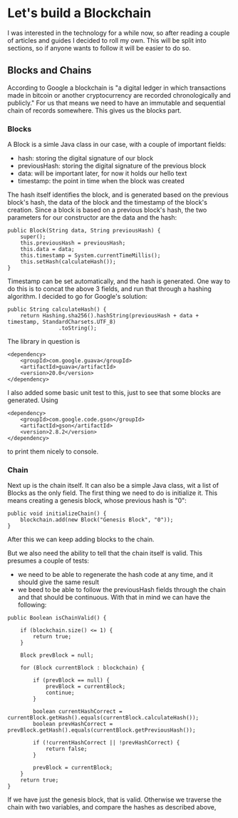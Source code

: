# Let's build a Blockchain

I was interested in the technology for a while now, so after reading a couple of articles and guides I decided to roll my own.
This will be split into sections, so if anyone wants to follow it will be easier to do so.

## Blocks and Chains

According to Google a blockchain is "a digital ledger in which transactions made in bitcoin or another cryptocurrency are recorded chronologically and publicly."
For us that means we need to have an immutable and sequential chain of records somewhere. This gives us the blocks part.

### Blocks

A Block is a simle Java class in our case, with a couple of important fields:

* hash: storing the digital signature of our block
* previousHash: storing the digital signature of the previous block
* data: will be important later, for now it holds our hello text
* timestamp: the point in time when the block was created

The hash itself identifies the block, and is generated based on the previous block's hash, the data of the block and the timestamp of the block's creation. Since a block is based on a previous block's hash, the two parameters for our constructor are the data and the hash:

```
public Block(String data, String previousHash) {
	super();
	this.previousHash = previousHash;
	this.data = data;
	this.timestamp = System.currentTimeMillis();
	this.setHash(calculateHash());
}
```

Timestamp can be set automatically, and the hash is generated. One way to do this is to concat the above 3 fields, and run that through a hashing algorithm. I decided to go for Google's solution:

```
public String calculateHash() {
	return Hashing.sha256().hashString(previousHash + data + timestamp, StandardCharsets.UTF_8)
				.toString();
```

The library in question is


```
<dependency>
	<groupId>com.google.guava</groupId>
	<artifactId>guava</artifactId>
	<version>20.0</version>
</dependency>
```

I also added some basic unit test to this, just to see that some blocks are generated. Using

```
<dependency>
	<groupId>com.google.code.gson</groupId>
	<artifactId>gson</artifactId>
	<version>2.8.2</version>
</dependency>
```

to print them nicely to console.

### Chain

Next up is the chain itself. It can also be a simple Java class, wit a list of Blocks as the only field. The first thing we need to do is initialize it. This means creating a genesis block, whose previous hash is "0":

```
public void initializeChain() {
	blockchain.add(new Block("Genesis Block", "0"));
}
```
After this we can keep adding blocks to the chain.

But we also need the ability to tell that the chain itself is valid. This presumes a couple of tests:
* we need to be able to regenerate the hash code at any time, and it should give the same result
* we beed to be able to follow the previousHash fields through the chain and that should be continuous.
With that in mind we can have the following:

```
public Boolean isChainValid() {
		
	if (blockchain.size() <= 1) {
		return true;
	}
	
	Block prevBlock = null;
	
	for (Block currentBlock : blockchain) {
	
		if (prevBlock == null) {
			prevBlock = currentBlock;
			continue;
		}
		
		boolean currentHashCorrect = currentBlock.getHash().equals(currentBlock.calculateHash());
		boolean prevHashCorrect = prevBlock.getHash().equals(currentBlock.getPreviousHash());
		
		if (!currentHashCorrect || !prevHashCorrect) {
			return false;
		}
		
		prevBlock = currentBlock;
	}
	return true;
}
```
If we have just the genesis block, that is valid. Otherwise we traverse the chain with two variables, and compare the hashes as described above,
